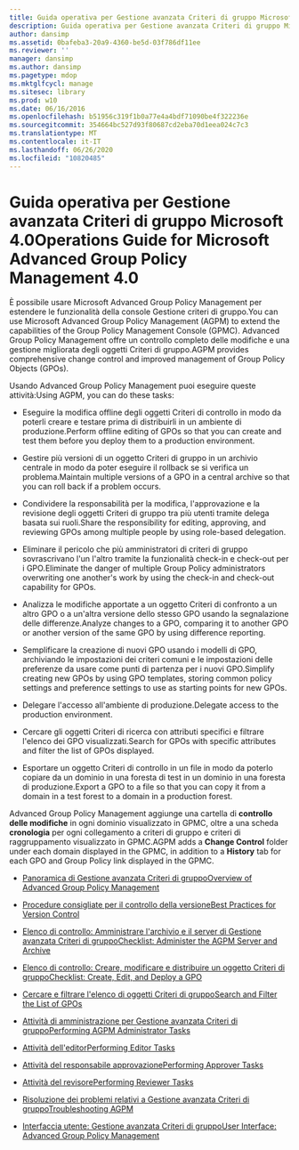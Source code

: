 ```yaml
---
title: Guida operativa per Gestione avanzata Criteri di gruppo Microsoft 4.0
description: Guida operativa per Gestione avanzata Criteri di gruppo Microsoft 4.0
author: dansimp
ms.assetid: 0bafeba3-20a9-4360-be5d-03f786df11ee
ms.reviewer: ''
manager: dansimp
ms.author: dansimp
ms.pagetype: mdop
ms.mktglfcycl: manage
ms.sitesec: library
ms.prod: w10
ms.date: 06/16/2016
ms.openlocfilehash: b51956c319f1b0a77e4a4bdf71090be4f322236e
ms.sourcegitcommit: 354664bc527d93f80687cd2eba70d1eea024c7c3
ms.translationtype: MT
ms.contentlocale: it-IT
ms.lasthandoff: 06/26/2020
ms.locfileid: "10820485"
---
```

# <span data-ttu-id="3156e-103">Guida operativa per Gestione avanzata Criteri di gruppo Microsoft 4.0</span><span class="sxs-lookup"><span data-stu-id="3156e-103">Operations Guide for Microsoft Advanced Group Policy Management 4.0</span></span>


<span data-ttu-id="3156e-104">È possibile usare Microsoft Advanced Group Policy Management per estendere le funzionalità della console Gestione criteri di gruppo.</span><span class="sxs-lookup"><span data-stu-id="3156e-104">You can use Microsoft Advanced Group Policy Management (AGPM) to extend the capabilities of the Group Policy Management Console (GPMC).</span></span> <span data-ttu-id="3156e-105">Advanced Group Policy Management offre un controllo completo delle modifiche e una gestione migliorata degli oggetti Criteri di gruppo.</span><span class="sxs-lookup"><span data-stu-id="3156e-105">AGPM provides comprehensive change control and improved management of Group Policy Objects (GPOs).</span></span>

<span data-ttu-id="3156e-106">Usando Advanced Group Policy Management puoi eseguire queste attività:</span><span class="sxs-lookup"><span data-stu-id="3156e-106">Using AGPM, you can do these tasks:</span></span>

-   <span data-ttu-id="3156e-107">Eseguire la modifica offline degli oggetti Criteri di controllo in modo da poterli creare e testare prima di distribuirli in un ambiente di produzione.</span><span class="sxs-lookup"><span data-stu-id="3156e-107">Perform offline editing of GPOs so that you can create and test them before you deploy them to a production environment.</span></span>

-   <span data-ttu-id="3156e-108">Gestire più versioni di un oggetto Criteri di gruppo in un archivio centrale in modo da poter eseguire il rollback se si verifica un problema.</span><span class="sxs-lookup"><span data-stu-id="3156e-108">Maintain multiple versions of a GPO in a central archive so that you can roll back if a problem occurs.</span></span>

-   <span data-ttu-id="3156e-109">Condividere la responsabilità per la modifica, l'approvazione e la revisione degli oggetti Criteri di gruppo tra più utenti tramite delega basata sui ruoli.</span><span class="sxs-lookup"><span data-stu-id="3156e-109">Share the responsibility for editing, approving, and reviewing GPOs among multiple people by using role-based delegation.</span></span>

-   <span data-ttu-id="3156e-110">Eliminare il pericolo che più amministratori di criteri di gruppo sovrascrivano l'un l'altro tramite la funzionalità check-in e check-out per i GPO.</span><span class="sxs-lookup"><span data-stu-id="3156e-110">Eliminate the danger of multiple Group Policy administrators overwriting one another's work by using the check-in and check-out capability for GPOs.</span></span>

-   <span data-ttu-id="3156e-111">Analizza le modifiche apportate a un oggetto Criteri di confronto a un altro GPO o a un'altra versione dello stesso GPO usando la segnalazione delle differenze.</span><span class="sxs-lookup"><span data-stu-id="3156e-111">Analyze changes to a GPO, comparing it to another GPO or another version of the same GPO by using difference reporting.</span></span>

-   <span data-ttu-id="3156e-112">Semplificare la creazione di nuovi GPO usando i modelli di GPO, archiviando le impostazioni dei criteri comuni e le impostazioni delle preferenze da usare come punti di partenza per i nuovi GPO.</span><span class="sxs-lookup"><span data-stu-id="3156e-112">Simplify creating new GPOs by using GPO templates, storing common policy settings and preference settings to use as starting points for new GPOs.</span></span>

-   <span data-ttu-id="3156e-113">Delegare l'accesso all'ambiente di produzione.</span><span class="sxs-lookup"><span data-stu-id="3156e-113">Delegate access to the production environment.</span></span>

-   <span data-ttu-id="3156e-114">Cercare gli oggetti Criteri di ricerca con attributi specifici e filtrare l'elenco dei GPO visualizzati.</span><span class="sxs-lookup"><span data-stu-id="3156e-114">Search for GPOs with specific attributes and filter the list of GPOs displayed.</span></span>

-   <span data-ttu-id="3156e-115">Esportare un oggetto Criteri di controllo in un file in modo da poterlo copiare da un dominio in una foresta di test in un dominio in una foresta di produzione.</span><span class="sxs-lookup"><span data-stu-id="3156e-115">Export a GPO to a file so that you can copy it from a domain in a test forest to a domain in a production forest.</span></span>

<span data-ttu-id="3156e-116">Advanced Group Policy Management aggiunge una cartella di **controllo delle modifiche** in ogni dominio visualizzato in GPMC, oltre a una scheda **cronologia** per ogni collegamento a criteri di gruppo e criteri di raggruppamento visualizzato in GPMC.</span><span class="sxs-lookup"><span data-stu-id="3156e-116">AGPM adds a **Change Control** folder under each domain displayed in the GPMC, in addition to a **History** tab for each GPO and Group Policy link displayed in the GPMC.</span></span>

-   [<span data-ttu-id="3156e-117">Panoramica di Gestione avanzata Criteri di gruppo</span><span class="sxs-lookup"><span data-stu-id="3156e-117">Overview of Advanced Group Policy Management</span></span>](overview-of-advanced-group-policy-management-agpm40.md)

-   [<span data-ttu-id="3156e-118">Procedure consigliate per il controllo della versione</span><span class="sxs-lookup"><span data-stu-id="3156e-118">Best Practices for Version Control</span></span>](best-practices-for-version-control-agpm40.md)

-   [<span data-ttu-id="3156e-119">Elenco di controllo: Amministrare l'archivio e il server di Gestione avanzata Criteri di gruppo</span><span class="sxs-lookup"><span data-stu-id="3156e-119">Checklist: Administer the AGPM Server and Archive</span></span>](checklist-administer-the-agpm-server-and-archive-agpm40.md)

-   [<span data-ttu-id="3156e-120">Elenco di controllo: Creare, modificare e distribuire un oggetto Criteri di gruppo</span><span class="sxs-lookup"><span data-stu-id="3156e-120">Checklist: Create, Edit, and Deploy a GPO</span></span>](checklist-create-edit-and-deploy-a-gpo-agpm40.md)

-   [<span data-ttu-id="3156e-121">Cercare e filtrare l'elenco di oggetti Criteri di gruppo</span><span class="sxs-lookup"><span data-stu-id="3156e-121">Search and Filter the List of GPOs</span></span>](search-and-filter-the-list-of-gpos.md)

-   [<span data-ttu-id="3156e-122">Attività di amministrazione per Gestione avanzata Criteri di gruppo</span><span class="sxs-lookup"><span data-stu-id="3156e-122">Performing AGPM Administrator Tasks</span></span>](performing-agpm-administrator-tasks-agpm40.md)

-   [<span data-ttu-id="3156e-123">Attività dell'editor</span><span class="sxs-lookup"><span data-stu-id="3156e-123">Performing Editor Tasks</span></span>](performing-editor-tasks-agpm40.md)

-   [<span data-ttu-id="3156e-124">Attività del responsabile approvazione</span><span class="sxs-lookup"><span data-stu-id="3156e-124">Performing Approver Tasks</span></span>](performing-approver-tasks-agpm40.md)

-   [<span data-ttu-id="3156e-125">Attività del revisore</span><span class="sxs-lookup"><span data-stu-id="3156e-125">Performing Reviewer Tasks</span></span>](performing-reviewer-tasks-agpm40.md)

-   [<span data-ttu-id="3156e-126">Risoluzione dei problemi relativi a Gestione avanzata Criteri di gruppo</span><span class="sxs-lookup"><span data-stu-id="3156e-126">Troubleshooting AGPM</span></span>](troubleshooting-agpm-agpm40.md)

-   [<span data-ttu-id="3156e-127">Interfaccia utente: Gestione avanzata Criteri di gruppo</span><span class="sxs-lookup"><span data-stu-id="3156e-127">User Interface: Advanced Group Policy Management</span></span>](user-interface-advanced-group-policy-management-agpm40.md)

 

 





